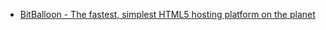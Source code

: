 - [BitBalloon - The fastest, simplest HTML5 hosting platform on the planet](https://www.bitballoon.com/)